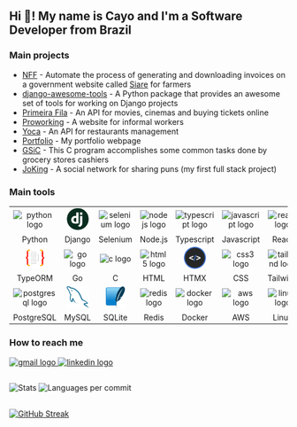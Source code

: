 <h2 align="left">Hi 👋! My name is Cayo and I'm a Software Developer from Brazil</h2>

### Main projects

- <a href="https://github.com/cayo-rodrigues/nff" target="_blank">NFF</a> - Automate the process of generating and downloading invoices on a government website called <a href="https://www2.fazenda.mg.gov.br/sol/" target="_blank">Siare</a> for farmers
- <a href="https://github.com/cayo-rodrigues/django-awesome-tools" target="_blank">django-awesome-tools</a> - A Python package that provides an awesome set of tools for working on Django projects
- <a href="https://github.com/cayo-rodrigues/primeira-fila" target="_blank">Primeira Fila</a> - An API for movies, cinemas and buying tickets online
- <a href="https://github.com/cayo-rodrigues/proworking" target="_blank">Proworking</a> - A website for informal workers
- <a href="https://github.com/cayo-rodrigues/yoca" target="_blank">Yoca</a> - An API for restaurants management
- <a href="https://portfolio-cayo-rodrigues.vercel.app/" target="_blank">Portfolio</a> - My portfolio webpage
- <a href="https://github.com/cayo-rodrigues/gsic" target="_blank">GSiC</a> - This C program accomplishes some common tasks done by grocery stores cashiers
- <a href="https://github.com/cayo-rodrigues/joking" target="_blank">JoKing</a> - A social network for sharing puns (my first full stack project)

### Main tools

<table>
  <tr>
    <td align="center" ><img src="https://cdn.jsdelivr.net/gh/devicons/devicon/icons/python/python-original.svg" height="40" width="40" alt="python logo" title="Python" /></td>
    <td align="center"><img src="./assets/dj.png" height="40" width="40" alt="django logo" title="Django" /></td>
    <td align="center"><img src="https://cdn.jsdelivr.net/gh/devicons/devicon/icons/selenium/selenium-original.svg" height="40" width="40" alt="selenium logo" title="Selenium" /></td>
    <td align="center"><img src="https://cdn.jsdelivr.net/gh/devicons/devicon/icons/nodejs/nodejs-original.svg" height="40" width="40" alt="nodejs logo" title="Node.js"  /></td>    
    <td align="center"><img src="https://cdn.jsdelivr.net/gh/devicons/devicon/icons/typescript/typescript-plain.svg" height="40" width="40" alt="typescript logo" title="Typescript"  /></td>
    <td align="center"><img src="https://cdn.jsdelivr.net/gh/devicons/devicon/icons/javascript/javascript-plain.svg" height="40" width="40" alt="javascript logo" title="Javascript"  /></td>
    <td align="center"><img src="https://cdn.jsdelivr.net/gh/devicons/devicon/icons/react/react-original.svg" height="40" width="40" alt="react logo" title="React" /></td>
  </tr>
  <tr>
    <td align="center">Python</td>
    <td align="center">Django</td>
    <td align="center">Selenium</td>
    <td align="center">Node.js</td>
    <td align="center">Typescript</td>
    <td align="center">Javascript</td>
    <td align="center">React</td>
  </tr>
  
  <tr>
    <td align="center"><img src="assets/typeorm.png" height="40" width="40" alt="typeorm logo" title="TypeORM"  /></td>
    <td align="center"><img src="https://cdn.jsdelivr.net/gh/devicons/devicon/icons/go/go-original.svg" height="40" width="40" alt="go logo" title="Go"  /></td>
    <td align="center"><img src="https://cdn.jsdelivr.net/gh/devicons/devicon/icons/c/c-original.svg" height="40" width="40" alt="c logo" title="C"  /></td>
    <td align="center"><img src="https://cdn.jsdelivr.net/gh/devicons/devicon/icons/html5/html5-original.svg" height="40" width="40" alt="html5 logo" title="HTML"  /></td>
    <td align="center"><img src="assets/htmx.png" height="40" width="40" alt="htmx logo" title="HTMX"  /></td>
    <td align="center"><img src="https://cdn.jsdelivr.net/gh/devicons/devicon/icons/css3/css3-original.svg" height="40" width="40" alt="css3 logo" title="CSS"  /></td>
    <td align="center"><img src="https://cdn.jsdelivr.net/gh/devicons/devicon/icons/tailwindcss/tailwindcss-plain.svg" height="40" width="40" alt="tailwind logo" title="Tailwind"  /></td>
  </tr>
  <tr>    
    <td align="center">TypeORM</td>
    <td align="center">Go</td>
    <td align="center">C</td>
    <td align="center">HTML</td>
    <td align="center">HTMX</td>
    <td align="center">CSS</td>
    <td align="center">Tailwind</td>
  </tr>
  
  <tr>
    <td align="center"><img src="https://cdn.jsdelivr.net/gh/devicons/devicon/icons/postgresql/postgresql-original.svg" height="40" width="40" alt="postgresql logo" title="PostgreSQL"  /></td>
    <td align="center"><img src="https://github.com/devicons/devicon/blob/v2.15.1/icons/mysql/mysql-original.svg" height="40" width="40" alt="mysql logo" title="MySQL"  /></td>
    <td align="center"><img src="assets/sqlite.png" height="40" width="40" alt="sqlite logo" title="SQLite"  /></td>
    <td align="center"><img src="https://cdn.jsdelivr.net/gh/devicons/devicon/icons/redis/redis-original.svg" height="40" width="40" alt="redis logo" title="Redis"  /></td>
    <td align="center"><img src="https://cdn.jsdelivr.net/gh/devicons/devicon/icons/docker/docker-original.svg" height="40" width="40" alt="docker logo" title="Docker"  /></td>
    <td align="center"><img src="https://cdn.jsdelivr.net/gh/devicons/devicon/icons/amazonwebservices/amazonwebservices-plain-wordmark.svg" height="40" width="40" alt="aws logo" title="AWS"  /></td>
    <td align="center"><img src="https://cdn.jsdelivr.net/gh/devicons/devicon/icons/linux/linux-original.svg" height="40" width="40" alt="linux logo" title="Linux"  /></td>
  </tr>
  <tr>
    <td align="center">PostgreSQL</td>
    <td align="center">MySQL</td>
    <td align="center">SQLite</td>
    <td align="center">Redis</td>
    <td align="center">Docker</td>
    <td align="center">AWS</td>
    <td align="center">Linux</td>
  </tr>
</table>

### How to reach me

<div align="left" style="margin-top: 12px" >
  <a href="mailto:cayo.rodrigues1914@gmail.com" target="_blank">
    <img src="https://img.shields.io/static/v1?message=Gmail&logo=gmail&label=&color=D14836&logoColor=white&labelColor=&style=for-the-badge" height="35" alt="gmail logo"  />
  </a>
  <a href="https://www.linkedin.com/in/cayo-rodrigues/" target="_blank">
    <img src="https://img.shields.io/static/v1?message=LinkedIn&logo=linkedin&label=&color=0077B5&logoColor=white&labelColor=&style=for-the-badge" height="35" alt="linkedin logo"  />
  </a>
</div>

##

![Stats](http://github-profile-summary-cards.vercel.app/api/cards/stats?username=cayo-rodrigues&theme=tokyonight)
![Languages per commit](http://github-profile-summary-cards.vercel.app/api/cards/most-commit-language?username=cayo-rodrigues&theme=tokyonight)
##
[![GitHub Streak](https://streak-stats.demolab.com?user=cayo-rodrigues&theme=tokyonight&hide_border=true)](https://git.io/streak-stats)
